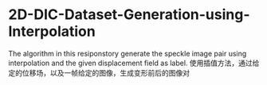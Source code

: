 # 2D-DIC-Dataset-Generation-using-Interpolation
The algorithm in this resiponstory generate the speckle image pair using interpolation and the given displacement field as label. 使用插值方法，通过给定的位移场，以及一帧给定的图像，生成变形前后的图像对
